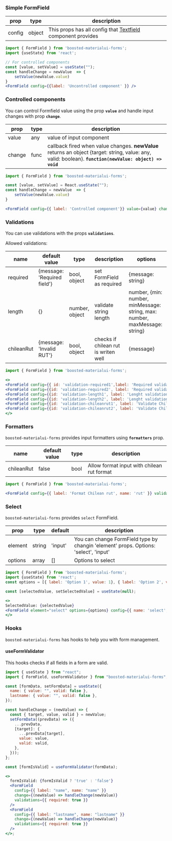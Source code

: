 ### Simple FormField

| prop   | type   | description                                                                                               |
| ------ | ------ | --------------------------------------------------------------------------------------------------------- |
| config | object | This props has all config that [Textfield](https://material-ui.com/es/api/text-field/) component provides |

```jsx padded
import { FormField } from 'boosted-materialui-forms';
import {useState} from 'react';

// For controlled components 
const [value, setValue] = useState("");
const handleChange = newValue  => {
    setValue(newValue.value)
}
<FormField config={{label: 'Uncontrolled component' }} />
```

### Controlled components

You can control Formfield value using the prop **`value`** and handle input changes with prop **`change`**.

| prop   | type | description                                                                                                                                              |
| ------ | ---- | -------------------------------------------------------------------------------------------------------------------------------------------------------- |
| value  | any  | value of input component                                                                                                                                 |
| change | func | callback fired when value changes. **newValue** returns an object {target: string, value: any, valid: boolean}. **`function(newValue: object) => void`** |

```jsx padded
import { FormField } from 'boosted-materialui-forms';

const [value, setValue] = React.useState("");
const handleChange = newValue  => {
    setValue(newValue.value)
}

<FormField config={{ label: 'Controlled component'}} value={value} change={(value) => handleChange(value)} />

```

### Validations

You can use validations with the props **`validations`**.

Allowed validations:

| name       | default value               | type           | description                          | options                                                                    |
| ---------- | --------------------------- | -------------- | ------------------------------------ | -------------------------------------------------------------------------- |
| required   | {message: 'Required field'} | bool, object   | set FormField as required            | {message: string}                                                          |
| length     | {}                          | number, object | validate string length               | number, {min: number, minMessage: string, max: number, maxMessage: string} |
| chileanRut | {message: 'Invalid RUT'}    | bool, object   | checks if chilean rut is writen well | {message}                                                                  |


```jsx padded 
import { FormField } from 'boosted-materialui-forms';

<>
<FormField config={{ id: 'validation-required1',label: 'Required validation' }} validations={{ required: true }}/> {"   "}
<FormField config={{id: 'validation-required2', label: 'Required validation' }} validations={{ required: { value: true, message: 'You must enter a value'} }}/> {"   "}
<FormField config={{id: 'validation-length1', label: 'Lenght validation' }} validations={{ length: 5 }}/> {"   "}
<FormField config={{id: 'validation-length2', label: 'Lenght validation' }} validations={{ required: true, length: { min: 6, minMessage: 'You need to have a minimum of 6 characters', max: 10} }}/> {"   "}
<FormField config={{id: 'validation-chileanrut1', label: 'Validate Chilean rut' }} validations={{ chileanRut: true }}/> {"   "}
<FormField config={{id: 'validation-chileanrut2', label: 'Validate Chilean rut' }} validations={{ chileanRut: {value: true, message: 'RUT inválido' } }}/> {"  "}
</>
```

### Formatters

`boosted-materialui-forms` provides input formatters  using **`formatters`** prop.

| name       | default value | type | description                                |
| ---------- | ------------- | ---- | ------------------------------------------ |
| chileanRut | false         | bool | Allow format input with chilean rut format |


```jsx padded 
import { FormField } from 'boosted-materialui-forms';

<FormField config={{ label: 'Format Chilean rut', name: 'rut' }} validations={{ chileanRut: {value: true, message: 'RUT inválido' } }} formatters={{ chileanRut: true }}/> 
```

### Select

`boosted-materialui-forms` provides `select` FormField.

| prop    | type   | default | description                                                                          |
| ------- | ------ | ------- | ------------------------------------------------------------------------------------ |
| element | string | 'input' | You can change FormField type by changin 'element' props. Options: 'select', 'input' |
| options | array  | []      | Options to select                                                                    |

```jsx padded
import { FormField } from 'boosted-materialui-forms';
import {useState} from 'react';
const options = [{ label: 'Option 1', value: 1}, { label: 'Option 2', value: 2}, { label: 'Option 3', value: 3 }]; 

const [selectedValue, setSelectedValue] = useState(null);

<>
SelectedValue: {selectedValue}
<FormField element="select" options={options} config={{ name: 'select', label: 'select' }} value={selectedValue} change={(newValue) => setSelectedValue(newValue.value)}/>
</>
```

### Hooks

`boosted-materialui-forms` has hooks to help you with form management.

#### useFormValidator

This hooks checks if all fields in a form are valid.

```jsx padded
import { useState } from "react";
import { FormField, useFormValidator } from "boosted-materialui-forms";

const [formData, setFormData] = useState({
  name: { value: "", valid: false },
  lastname: { value: "", valid: false },
});

const handleChange = (newValue) => {
  const { target, value, valid } = newValue;
  setFormData((prevData) => ({
    ...prevData,
    [target]: {
      ...prevData[target],
      value: value,
      valid: valid,
    },
  }));
};

const [formIsValid] = useFormValidator(formData);

<>
  formIsValid: {formIsValid ? 'true' : 'false'}
  <FormField
    config={{ label: "name", name: "name" }}
    change={(newValue) => handleChange(newValue)}
    validations={{ required: true }}
  />
  <FormField
    config={{ label: "lastname", name: "lastname" }}
    change={(newValue) => handleChange(newValue)}
    validations={{ required: true }}
  />
</>;
```